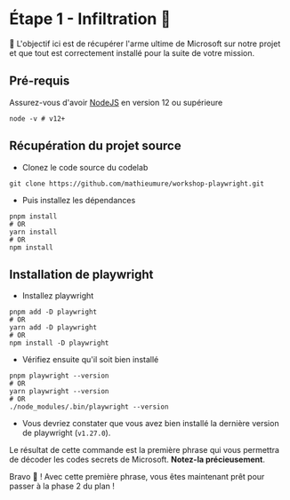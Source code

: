 # Étape 1 - Infiltration 🥷

🎯 L'objectif ici est de récupérer l'arme ultime de Microsoft sur notre projet et que tout est correctement installé pour la suite de votre mission.

## Pré-requis

Assurez-vous d'avoir [NodeJS](https://nodejs.org/en/) en version 12 ou supérieure

```shell
node -v # v12+
```

## Récupération du projet source

- Clonez le code source du codelab

```shell
git clone https://github.com/mathieumure/workshop-playwright.git
```

- Puis installez les dépendances

```shell
pnpm install
# OR
yarn install
# OR
npm install
```

## Installation de playwright

- Installez playwright

```shell
pnpm add -D playwright
# OR
yarn add -D playwright
# OR
npm install -D playwright
```

- Vérifiez ensuite qu'il soit bien installé

```shell
pnpm playwright --version
# OR
yarn playwright --version
# OR
./node_modules/.bin/playwright --version
```

- Vous devriez constater que vous avez bien installé la dernière version de playwright (`v1.27.0`).

Le résultat de cette commande est la première phrase qui vous permettra de décoder les codes secrets de Microsoft. __Notez-la précieusement__.

Bravo 💪 ! Avec cette première phrase, vous êtes maintenant prêt pour passer à la phase 2 du plan !
